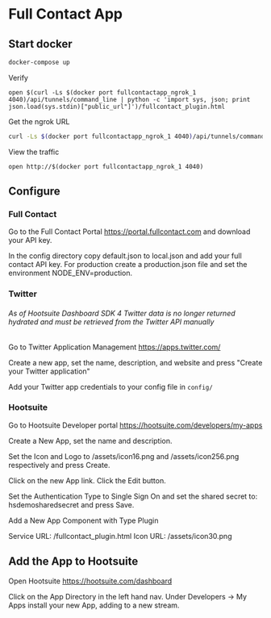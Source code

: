 # Full Contact App

## Start docker

```sh
docker-compose up
````

Verify

````
open $(curl -Ls $(docker port fullcontactapp_ngrok_1 4040)/api/tunnels/command_line | python -c 'import sys, json; print json.load(sys.stdin)["public_url"]')/fullcontact_plugin.html
````

Get the ngrok URL

```sh
curl -Ls $(docker port fullcontactapp_ngrok_1 4040)/api/tunnels/command_line | python -c 'import sys, json; print json.load(sys.stdin)["public_url"]'
````

View the traffic

````
open http://$(docker port fullcontactapp_ngrok_1 4040)
````

## Configure

### Full Contact

Go to the Full Contact Portal https://portal.fullcontact.com and download your API key.

In the config directory copy default.json to local.json and add your full contact API key.  For production create a production.json file and set the environment NODE_ENV=production.

### Twitter

###### *As of Hootsuite Dashboard SDK 4 Twitter data is no longer returned hydrated and must be retrieved from the Twitter API manually*

Go to Twitter Application Management https://apps.twitter.com/

Create a new app, set the name, description, and website and press "Create your Twitter application"

Add your Twitter app credentials to your config file in `config/`

### Hootsuite

Go to Hootsuite Developer portal https://hootsuite.com/developers/my-apps

Create a New App, set the name and description.

Set the Icon and Logo to <ngrok url>/assets/icon16.png and <ngrok url>/assets/icon256.png respectively and press Create.

Click on the new App link.  Click the Edit button.

Set the Authentication Type to Single Sign On and set the shared secret to:
hsdemosharedsecret and press Save.

Add a New App Component with Type Plugin

Service URL: <ngrok url>/fullcontact_plugin.html
Icon URL: <ngrok url>/assets/icon30.png

## Add the App to Hootsuite

Open Hootsuite https://hootsuite.com/dashboard

Click on the App Directory in the left hand nav.  Under Developers -> My Apps
install your new App, adding to a new stream.
